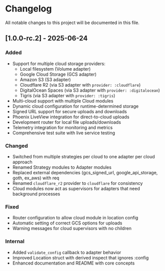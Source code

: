 # Changelog

All notable changes to this project will be documented in this file.

## [1.0.0-rc.2] - 2025-06-24

### Added
- Support for multiple cloud storage providers:
  - Local filesystem (Volume adapter)
  - Google Cloud Storage (GCS adapter)
  - Amazon S3 (S3 adapter)
  - Cloudflare R2 (via S3 adapter with `provider: :cloudflare`)
  - DigitalOcean Spaces (via S3 adapter with `provider: :digitalocean`)
  - Tigris (via S3 adapter with `provider: :tigris`)
- Multi-cloud support with multiple Cloud modules
- Dynamic cloud configuration for runtime-determined storage
- Signed URL support for secure uploads and downloads
- Phoenix LiveView integration for direct-to-cloud uploads
- Development router for local file uploads/downloads
- Telemetry integration for monitoring and metrics
- Comprehensive test suite with live service testing

### Changed
- Switched from multiple strategies per cloud to one adapter per cloud approach
- Renamed Strategy modules to Adapter modules
- Replaced external dependencies (gcs_signed_url, google_api_storage, goth, ex_aws) with req
- Renamed `cloudflare_r2` provider to `cloudflare` for consistency
- Cloud modules now act as supervisors for adapters that need background processes

### Fixed
- Router configuration to allow cloud module in location config
- Automatic setting of correct GCS options for uploads
- Warning messages for cloud supervisors with no children

### Internal
- Added `validate_config` callback to adapter behavior
- Improved Location struct with derived inspect that ignores :config
- Enhanced documentation and README with core concepts
